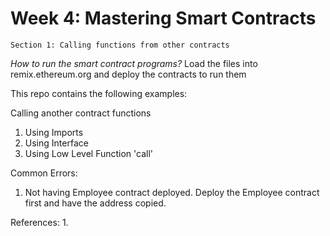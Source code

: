# Week 4: Mastering Smart Contracts
    Section 1: Calling functions from other contracts
*How to run the smart contract programs?*
Load the files into remix.ethereum.org and deploy the contracts to run them

This repo contains the following examples:

Calling another contract functions
1. Using Imports
2. Using Interface
3. Using Low Level Function 'call'

Common Errors:
1. Not having Employee contract deployed. Deploy the Employee contract first and have the address copied.

References:
1. 